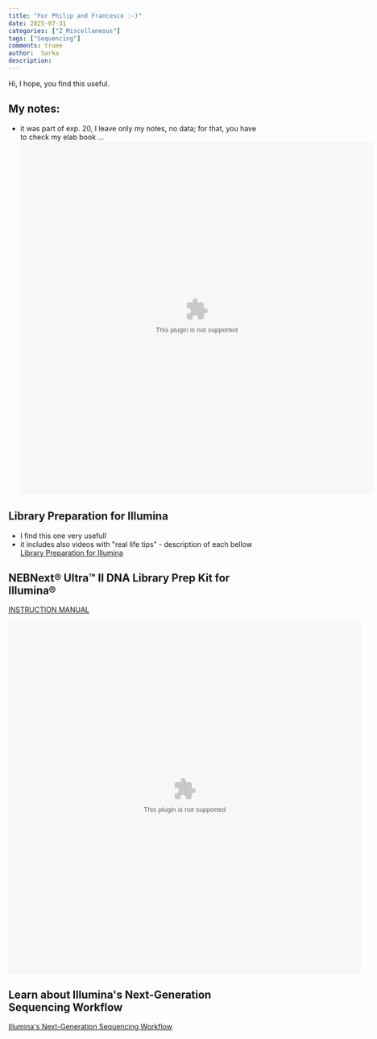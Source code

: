 ```yaml
---
title: "For Philip and Francesco :-)"
date: 2025-07-31 
categories: ["Z_Miscellaneous"]
tags: ["Sequencing"]
comments: truee
author:  Sarka
description:
---
```


Hi, 
I hope, you find this useful. 


## My notes:
* it was part of exp. 20, I leave only my notes, no data; for that, you have to check my elab book ... 
<object data= "../uploads/Sarka/protocols/Exp.20_Library prep. with Cristiana.pdf" width="700" height="700" type='manual/pdf'></object>

## Library Preparation for Illumina
* I find this one very usefull 
* it includes also videos with "real life tips" - description of each bellow
[Library Preparation for Illumina](https://www.neb.com/en/products/next-generation-sequencing-library-preparation/library-preparation-for-illumina)

## NEBNext® Ultra™ II DNA Library Prep Kit for Illumina®
[INSTRUCTION MANUAL](https://www.neb.com/en/products/e7645-nebnext-ultra-ii-dna-library-prep-kit-for-illumina?srsltid=AfmBOoqiEkfW6zqIcwvkYSi56rQCwjE8mcNlP18ZxYh8qNVfFuVry5WV)

<object data= "../uploads/Sarka/protocols/manualE7103-E7645.pdf" width="700" height="700" type='manual/pdf'></object>

## Learn about Illumina's Next-Generation Sequencing Workflow
[Illumina's Next-Generation Sequencing Workflow](https://www.youtube.com/watch?v=oIJaA6h2bFM&ab_channel=Illumina)

